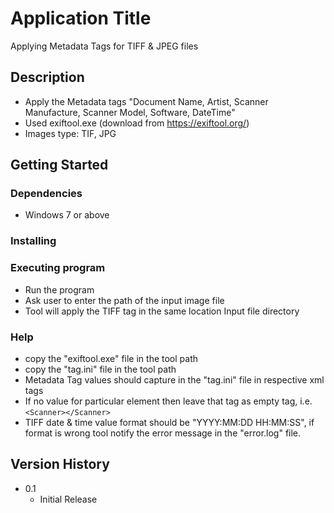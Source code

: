 # Application Title

Applying Metadata Tags for TIFF & JPEG files

## Description

* Apply the Metadata tags "Document Name, Artist, Scanner Manufacture, Scanner  Model, Software, DateTime"
* Used exiftool.exe (download from https://exiftool.org/)
* Images type: TIF, JPG

## Getting Started

### Dependencies

* Windows 7 or above

### Installing

### Executing program

* Run the program
* Ask user to enter the path of the input image file
* Tool will apply the TIFF tag in the same location Input file directory


### Help
* copy the "exiftool.exe" file in the tool path
* copy the "tag.ini" file in the tool path
* Metadata Tag values should capture in the "tag.ini" file in respective xml tags
* If no value for particular element then leave that tag as empty tag, i.e. ```<Scanner></Scanner>```
* TIFF date & time value format should be "YYYY:MM:DD HH:MM:SS", if format is wrong tool notify the error message in the "error.log" file.

## Version History

* 0.1
    * Initial Release
